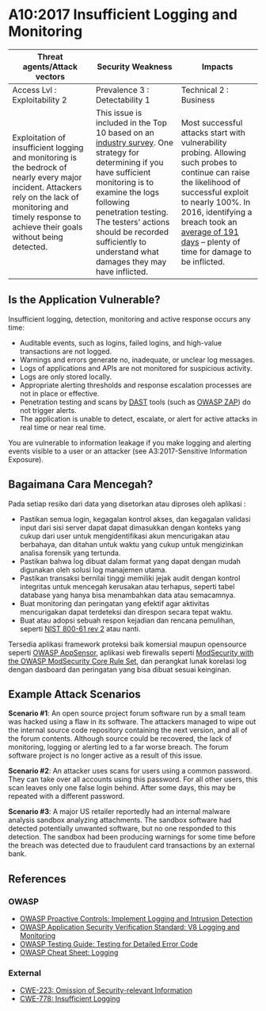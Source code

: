 # A10:2017 Insufficient Logging and Monitoring

| Threat agents/Attack vectors | Security Weakness           | Impacts               |
| -- | -- | -- |
| Access Lvl : Exploitability 2 | Prevalence 3 : Detectability 1 | Technical 2 : Business |
| Exploitation of insufficient logging and monitoring is the bedrock of nearly every major incident. Attackers rely on the lack of monitoring and timely response to achieve their goals without being detected. | This issue is included in the Top 10 based on an [industry survey](https://owasp.blogspot.com/2017/08/owasp-top-10-2017-project-update.html). One strategy for determining if you have sufficient monitoring is to examine the logs following penetration testing. The testers' actions should be recorded sufficiently to understand what damages they may have inflicted. | Most successful attacks start with vulnerability probing. Allowing such probes to continue can raise the likelihood of successful exploit to nearly 100%. In 2016, identifying a breach took an [average of 191 days](https://www-01.ibm.com/common/ssi/cgi-bin/ssialias?htmlfid=SEL03130WWEN&) – plenty of time for damage to be inflicted. |

## Is the Application Vulnerable?

Insufficient logging, detection, monitoring and active response occurs any time:

* Auditable events, such as logins, failed logins, and high-value transactions are not logged.
* Warnings and errors generate no, inadequate, or unclear log messages.
* Logs of applications and APIs are not monitored for suspicious activity.
* Logs are only stored locally.
* Appropriate alerting thresholds and response escalation processes are not in place or effective.
* Penetration testing and scans by [DAST](https://www.owasp.org/index.php/Category:Vulnerability_Scanning_Tools) tools (such as [OWASP ZAP](https://www.owasp.org/index.php/OWASP_Zed_Attack_Proxy_Project)) do not trigger alerts.
* The application is unable to detect, escalate, or alert for active attacks in real time or near real time.

You are vulnerable to information leakage if you make logging and alerting events visible to a user or an attacker (see A3:2017-Sensitive Information Exposure).

## Bagaimana Cara Mencegah?

Pada setiap resiko dari data yang disetorkan atau diproses oleh aplikasi :

* Pastikan semua login, kegagalan kontrol akses, dan kegagalan validasi input dari sisi server dapat dapat dimasukkan dengan konteks yang cukup dari user untuk mengidentifikasi akun mencurigakan atau berbahaya, dan ditahan untuk waktu yang cukup untuk mengizinkan analisa forensik yang tertunda.
* Pastikan bahwa log dibuat dalam format yang dapat dengan mudah digunakan oleh solusi log manajemen utama.
* Pastikan transaksi bernilai tinggi memiliki jejak audit dengan kontrol integritas untuk mencegah kerusakan atau terhapus, seperti tabel database yang hanya bisa menambahkan data atau semacamnya.
* Buat monitoring dan peringatan yang efektif agar aktivitas mencurigakan dapat terdeteksi dan direspon secara tepat waktu.
* Buat atau adopsi sebuah respon kejadian dan rencana pemulihan, seperti [NIST 800-61 rev 2](https://csrc.nist.gov/publications/detail/sp/800-61/rev-2/final) atau nanti.

Tersedia aplikasi framework proteksi baik komersial maupun opensource seperti [OWASP AppSensor](https://www.owasp.org/index.php/OWASP_AppSensor_Project), aplikasi web firewalls seperti [ModSecurity with the OWASP ModSecurity Core Rule Set](https://www.owasp.org/index.php/Category:OWASP_ModSecurity_Core_Rule_Set_Project), dan perangkat lunak korelasi log dengan dasboard dan peringatan yang bisa dibuat sesuai keinginan. 

## Example Attack Scenarios

**Scenario #1**: An open source project forum software run by a small team was hacked using a flaw in its software. The attackers managed to wipe out the internal source code repository containing the next version, and all of the forum contents. Although source could be recovered, the lack of monitoring, logging or alerting led to a far worse breach. The forum software project is no longer active as a result of this issue.

**Scenario #2**: An attacker uses scans for users using a common password. They can take over all accounts using this password. For all other users, this scan leaves only one false login behind. After some days, this may be repeated with a different password.

**Scenario #3**: A major US retailer reportedly had an internal malware analysis sandbox analyzing attachments. The sandbox software had detected potentially unwanted software, but no one responded to this detection. The sandbox had been producing warnings for some time before the breach was detected due to fraudulent card transactions by an external bank.

## References

### OWASP

* [OWASP Proactive Controls: Implement Logging and Intrusion Detection](https://www.owasp.org/index.php/OWASP_Proactive_Controls#8:_Implement_Logging_and_Intrusion_Detection)
* [OWASP Application Security Verification Standard: V8 Logging and Monitoring](https://www.owasp.org/index.php/Category:OWASP_Application_Security_Verification_Standard_Project#tab=Home)
* [OWASP Testing Guide: Testing for Detailed Error Code](https://www.owasp.org/index.php/Category:OWASP_Application_Security_Verification_Standard_Project#tab=Home)
* [OWASP Cheat Sheet: Logging](https://www.owasp.org/index.php/Logging_Cheat_Sheet)

### External

* [CWE-223: Omission of Security-relevant Information](https://cwe.mitre.org/data/definitions/223.html)
* [CWE-778: Insufficient Logging](https://cwe.mitre.org/data/definitions/778.html)
